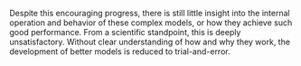 Despite this encouraging progress, there is still little insight into the internal
operation and behavior of these complex models, or how they achieve such good
performance. From a scientific standpoint, this is deeply unsatisfactory. Without clear understanding of how and why they work, the development of better models is reduced to trial-and-error.
